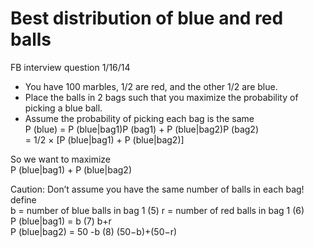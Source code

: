 Best distribution of blue and red balls
========================================================

FB interview question
1/16/14

- You have 100 marbles, 1/2 are red, and the other 1/2 are blue.
- Place the balls in 2 bags such that you maximize the probability of picking
a blue ball.
- Assume the probability of picking each bag is the same  
P (blue) = P (blue|bag1)P (bag1) + P (blue|bag2)P (bag2)  
= 1/2 × [P (blue|bag1) + P (blue|bag2)]  

So we want to maximize  
P (blue|bag1) + P (blue|bag2) 

Caution: Don’t assume you have the same number of balls in each bag! define  
b = number of blue balls in bag 1 (5) r = number of red balls in bag 1 (6)  
P (blue|bag1) = b (7) b+r  
P (blue|bag2) = 50 -b (8) (50−b)+(50−r)  
